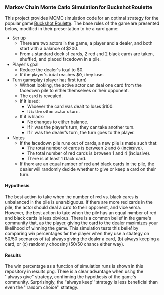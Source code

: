 ### Markov Chain Monte Carlo Simulation for Buckshot Roulette

This project provides MCMC simulation code for an optimal strategy for the popular game [Buckshot Roulette](https://store.steampowered.com/app/2835570/Buckshot_Roulette/). 
The base rules of the game are presented below, modified in their presentation to be a card game:
* Set up
  * There are two actors in the game, a player and a dealer, and both start with a balance of $200. 
  * From a standard deck of cards, 2 red and 2 black cards are taken, shuffled, and placed facedown in a pile.
* Player's goal
  * Reduce the dealer's total to $0.
  * If the player's total reaches $0, they lose.
* Turn gameplay (player has first turn)
  * Without looking, the active actor can deal one card from the facedown pile to either themselves or their opponent.
  * The card is revealed.
  * If it is red:
    * Whoever the card was dealt to loses $100.
    * It is the other actor's turn.
  * If it is black:
    * No changes to either balance.
    * If it was the player's turn, they can take another turn.
    * If it was the dealer's turn, the turn goes to the player.
* Notes
  * If the facedown pile runs out of cards, a new pile is made such that:
    * The total number of cards is between 2 and 8 (inclusive).
    * The total number of red cards is between 1 and 4 (inclusive).
    * There is at least 1 black card.
  * If there are an equal number of red and black cards in the pile, the dealer will randomly decide whether to give or keep a card on their turn.
   
#### Hypothesis
The best action to take when the number of red vs. black cards is unbalanced in the pile is unambiguous.
If there are more red cards in the pile, the actor should deal a card to their opponent, and vice versa.
However, the best action to take when the pile has an equal number of red and black cards is less obvious.
There is a common belief in the game's community that, as the player, giving the card to the dealer maximizes your likelihood of winning the game.
This simulation tests this belief by comparing win percentages for the player when they use a strategy on 50/50 scenarios of 
(a) always giving the dealer a card,
(b) always keeping a card, or
(c) randomly choosing (50/50 chance either way).

#### Results
The win percentage as a function of simulation runs is shown in this repository in results.png.
There is a clear advantage when using the ''always give'' strategy, confirming the hypothesis of the game's community.
Surprisingly, the ''always keep'' strategy is less beneficial than even the ''random choice'' strategy.
